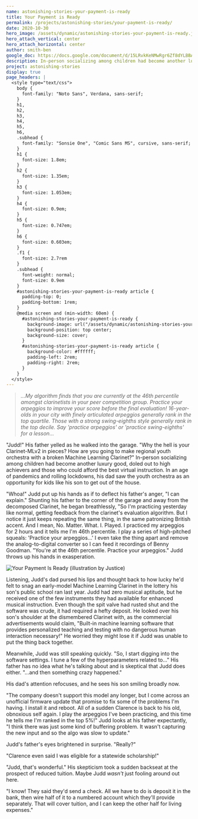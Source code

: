 ```yaml
---
name: astonishing-stories-your-payment-is-ready
title: Your Payment is Ready
permalink: /projects/astonishing-stories/your-payment-is-ready/
date: 2020-10-30
hero_image: /assets/dynamic/astonishing-stories-your-payment-is-ready.jpg
hero_attach_vertical: center
hero_attach_horizontal: center
author: smith-ben
google_doc: https://docs.google.com/document/d/15LRvkKeNMwRgr6Zf8dYLBBAqhpBxIyLP_WBE16H-PCg/edit
description: In-person socializing among children had become another luxury good, doled out to high achievers and those who could afford the best virtual instruction.
project: astonishing-stories
display: true
page_headers: |
  <style type="text/css">
    body {
      font-family: "Noto Sans", Verdana, sans-serif;
    }
    h1,
    h2,
    h3,
    h4,
    h5,
    h6,
    .subhead {
      font-family: "Sonsie One", "Comic Sans MS", cursive, sans-serif;
    }
    h1 {
      font-size: 1.8em;
    }
    h2 {
      font-size: 1.35em;
    }
    h3 {
      font-size: 1.053em;
    }
    h4 {
      font-size: 0.9em;
    }
    h5 {
      font-size: 0.747em;
    }
    h6 {
      font-size: 0.603em;
    }
    .f1 {
      font-size: 2.7rem
    }
    .subhead {
      font-weight: normal;
      font-size: 0.9em
    }
    #astonishing-stories-your-payment-is-ready article {
      padding-top: 0;
      padding-bottom: 1rem;
    }
    @media screen and (min-width: 60em) {
      #astonishing-stories-your-payment-is-ready {
        background-image: url("/assets/dynamic/astonishing-stories-your-payment-is-ready-background-radius-50-medium.jpg");
        background-position: top center;
        background-size: cover;
      }
      #astonishing-stories-your-payment-is-ready article {
        background-color: #ffffff;
        padding-left: 2rem;
        padding-right: 2rem;
      }
    }
  </style>
---
```

> _...My algorithm finds that you are currently at the 46th percentile amongst clarinetists in your peer competition group. Practice your arpeggios to improve your score before the final evaluation! 16-year-olds in your city with finely articulated arpeggios generally rank in the top quartile. Those with a strong swing-eighths style generally rank in the top decile. Say 'practice arpeggios' or 'practice swing-eighths' for a lesson..._

"Judd!" His father yelled as he walked into the garage. "Why the hell is your Clarinet-MLv2 in pieces? How are you going to make regional youth orchestra with a broken Machine Learning Clarinet?" In-person socializing among children had become another luxury good, doled out to high achievers and those who could afford the best virtual instruction. In an age of pandemics and rolling lockdowns, his dad saw the youth orchestra as an opportunity for kids like his son to get out of the house.

"Whoa!" Judd put up his hands as if to deflect his father's anger, "I can explain." Shunting his father to the corner of the garage and away from the decomposed Clarinet, he began breathlessly, "So I'm practicing yesterday like normal, getting feedback from the clarinet's evaluation algorithm. But I notice it just keeps repeating the same thing, in the same patronizing British accent. And I mean, No. Matter. What. I. Played. I practiced my arpeggios for 2 hours and it tells me I'm 46th percentile. I play a series of high-pitched squeals: 'Practice your arpeggios...' I even take the thing apart and remove the analog-to-digital converter so I can feed it recordings of Benny Goodman. "You're at the 46th percentile. Practice your arpeggios." Judd throws up his hands in exasperation.  

<img
  src="{{ page.hero_image }}"
  alt="Your Payment Is Ready (illustration by Justice)"
  class="fn mw-100 fr-m ml4-m mr2-m mt1-m mb2-m mw5-m fr-l ml4-l mr1-l mt2-l mb2-l mw6-l" />

Listening, Judd's dad pursed his lips and thought back to how lucky he'd felt to snag an early-model Machine Learning Clarinet in the lottery his son's public school ran last year. Judd had zero musical aptitude, but he received one of the few instruments they had available for enhanced musical instruction. Even though the spit valve had rusted shut and the software was crude, it had required a hefty deposit. He looked over his son's shoulder at the dismembered Clarinet with, as the commercial advertisements would claim, "Built-in machine learning software that provides personalized teaching and testing with no dangerous human interaction necessary!"  He worried they might lose it if Judd was unable to put the thing back together.

Meanwhile, Judd was still speaking quickly. "So, I start digging into the software settings. I tune a few of the hyperparameters related to..." His father has no idea what he's talking about and is skeptical that Judd does either. "...and then something crazy happened."

His dad's attention refocuses, and he sees his son smiling broadly now.

"The company doesn't support this model any longer, but I come across an unofficial firmware update that promise to fix some of the problems I'm having. I install it and reboot. All of a sudden Clarence is back to his old, obnoxious self again. I play the arpeggios I've been practicing, and this time he tells me I'm ranked in the top 5%!" Judd looks at his father expectantly, "I think there was just some kind of buffering problem. It wasn't capturing the new input and so the algo was slow to update."

Judd's father's eyes brightened in surprise. "Really?"

"Clarence even said I was eligible for a statewide scholarship!"

"Judd, that's wonderful." His skepticism took a sudden backseat at the prospect of reduced tuition. Maybe Judd _wasn't_ just fooling around out here.

"I know! They said they'd send a check. All we have to do is deposit it in the bank, then wire half of it to a numbered account which they'll provide separately. That will cover tuition, and I can keep the other half for living expenses."
